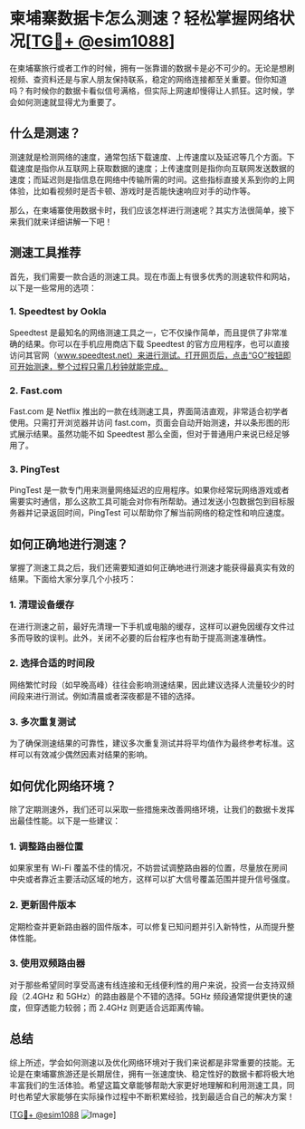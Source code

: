 # 柬埔寨数据卡怎么测速？轻松掌握网络状况[[TG💪+ @esim1088](https://t.me/s/esim1088)]

在柬埔寨旅行或者工作的时候，拥有一张靠谱的数据卡是必不可少的。无论是想刷视频、查资料还是与家人朋友保持联系，稳定的网络连接都至关重要。但你知道吗？有时候你的数据卡看似信号满格，但实际上网速却慢得让人抓狂。这时候，学会如何测速就显得尤为重要了。

## 什么是测速？

测速就是检测网络的速度，通常包括下载速度、上传速度以及延迟等几个方面。下载速度是指你从互联网上获取数据的速度；上传速度则是指你向互联网发送数据的速度；而延迟则是指信息在网络中传输所需的时间。这些指标直接关系到你的上网体验，比如看视频时是否卡顿、游戏时是否能快速响应对手的动作等。

那么，在柬埔寨使用数据卡时，我们应该怎样进行测速呢？其实方法很简单，接下来我们就来详细讲解一下吧！

## 测速工具推荐

首先，我们需要一款合适的测速工具。现在市面上有很多优秀的测速软件和网站，以下是一些常用的选项：

### 1. Speedtest by Ookla

Speedtest 是最知名的网络测速工具之一，它不仅操作简单，而且提供了非常准确的结果。你可以在手机应用商店下载 Speedtest 的官方应用程序，也可以直接访问其官网（www.speedtest.net）来进行测试。打开网页后，点击“GO”按钮即可开始测速，整个过程只需几秒钟就能完成。

### 2. Fast.com

Fast.com 是 Netflix 推出的一款在线测速工具，界面简洁直观，非常适合初学者使用。只需打开浏览器并访问 fast.com，页面会自动开始测速，并以条形图的形式展示结果。虽然功能不如 Speedtest 那么全面，但对于普通用户来说已经足够用了。

### 3. PingTest

PingTest 是一款专门用来测量网络延迟的应用程序。如果你经常玩网络游戏或者需要实时通信，那么这款工具可能会对你有所帮助。通过发送小包数据包到目标服务器并记录返回时间，PingTest 可以帮助你了解当前网络的稳定性和响应速度。

## 如何正确地进行测速？

掌握了测速工具之后，我们还需要知道如何正确地进行测速才能获得最真实有效的结果。下面给大家分享几个小技巧：

### 1. 清理设备缓存

在进行测速之前，最好先清理一下手机或电脑的缓存，这样可以避免因缓存文件过多而导致的误判。此外，关闭不必要的后台程序也有助于提高测速准确性。

### 2. 选择合适的时间段

网络繁忙时段（如早晚高峰）往往会影响测速结果，因此建议选择人流量较少的时间段来进行测试。例如清晨或者深夜都是不错的选择。

### 3. 多次重复测试

为了确保测速结果的可靠性，建议多次重复测试并将平均值作为最终参考标准。这样可以有效减少偶然因素对结果的影响。

## 如何优化网络环境？

除了定期测速外，我们还可以采取一些措施来改善网络环境，让我们的数据卡发挥出最佳性能。以下是一些建议：

### 1. 调整路由器位置

如果家里有 Wi-Fi 覆盖不佳的情况，不妨尝试调整路由器的位置，尽量放在房间中央或者靠近主要活动区域的地方，这样可以扩大信号覆盖范围并提升信号强度。

### 2. 更新固件版本

定期检查并更新路由器的固件版本，可以修复已知问题并引入新特性，从而提升整体性能。

### 3. 使用双频路由器

对于那些希望同时享受高速有线连接和无线便利性的用户来说，投资一台支持双频段（2.4GHz 和 5GHz）的路由器是个不错的选择。5GHz 频段通常提供更快的速度，但穿透能力较弱；而 2.4GHz 则更适合远距离传输。

## 总结

综上所述，学会如何测速以及优化网络环境对于我们来说都是非常重要的技能。无论是在柬埔寨旅游还是长期居住，拥有一张速度快、稳定性好的数据卡都将极大地丰富我们的生活体验。希望这篇文章能够帮助大家更好地理解和利用测速工具，同时也希望大家能够在实际操作过程中不断积累经验，找到最适合自己的解决方案！

[[TG💪+ @esim1088](https://t.me/s/esim1088) ![Image](https://i.postimg.cc/4NQfJmqS/Snipaste-2025-05-13-00-14-12.png)]